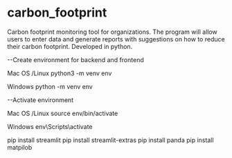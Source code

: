 # carbon_footprint
Carbon footprint monitoring tool for organizations. The program will allow users to enter data and generate reports with suggestions on how to reduce their carbon footprint. Developed in python.


--Create environment for backend and frontend 

Mac OS /Linux
python3 -m venv env

Windows
python -m venv env

--Activate environment

Mac OS /Linux
source env/bin/activate

Windows
env\Scripts\activate

pip install streamlit
pip install streamlit-extras
pip install panda
pip install matpilob
